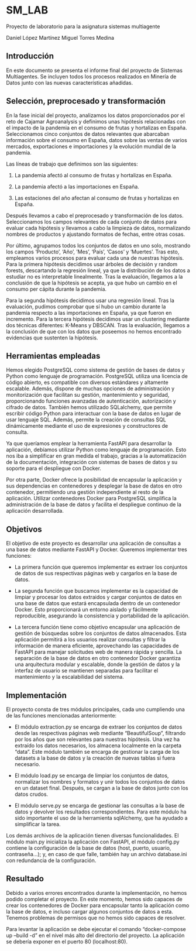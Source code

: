 # SM_LAB

Proyecto de laboratorio para la asignatura sistemas multiagente

Daniel López Martínez
Miguel Torres Medina

## Introducción
En este documento se presenta el informe final del proyecto de Sistemas Multiagentes. Se incluyen todos los procesos realizados en Minería de Datos junto con las nuevas características añadidas.
 
## Selección, preprocesado y transformación

En la fase inicial del proyecto, analizamos los datos proporcionados por el reto de Cajamar Agroanalysis y definimos unas hipótesis relacionadas con el impacto de la pandemia en el consumo de frutas y hortalizas en España. Seleccionamos cinco conjuntos de datos relevantes que abarcaban información sobre el consumo en España, datos sobre las ventas de varios mercados, exportaciones e importaciones y la evolución mundial de la pandemia.

Las líneas de trabajo que definimos son las siguientes:

1. La pandemia afectó al consumo de frutas y hortalizas en España.

2. La pandemia afectó a las importaciones en España.

3. Las estaciones del año afectan al consumo de frutas y hortalizas en España.

Después llevamos a cabo el preprocesado y transformación de los datos. Seleccionamos los campos relevantes de cada conjunto de datos para evaluar cada hipótesis y llevamos a cabo la limpieza de datos, normalizando nombres de productos y ajustando formatos de fechas, entre otras cosas.

Por último, agrupamos todos los conjuntos de datos en uno solo, mostrando los campos ‘Producto’, ‘Año’, ’Mes’, ‘País’, ‘Casos’ y ‘Muertes’. Tras esto, empleamos varios procesos para evaluar cada una de nuestras hipótesis.
Para la primera hipótesis decidimos usar árboles de decisión y random forests, descartando la regresión lineal, ya que la distribución de los datos a estudiar no es interpretable linealmente. Tras la evaluación, llegamos a la conclusión de que la hipótesis se acepta, ya que hubo un cambio en el consumo per cápita durante la pandemia.

Para la segunda hipótesis decidimos usar una regresión lineal. Tras la evaluación, pudimos comprobar que sí hubo un cambio durante la pandemia respecto a las importaciones en España, ya que fueron en incremento.
Para la tercera hipótesis decidimos usar un clustering mediante dos técnicas diferentes: K-Means y DBSCAN. Tras la evaluación, llegamos a la conclusión de que con los datos que poseemos no hemos encontrado evidencias que sustenten la hipótesis.

## Herramientas empleadas

Hemos elegido PostgreSQL como sistema de gestión de bases de datos y Python como lenguaje de programación. PostgreSQL utiliza una licencia de código abierto, es compatible con diversos estándares y altamente escalable. Además, dispone de muchas opciones de administración y monitorización que facilitan su gestión,  mantenimiento y seguridad, proporcionando funciones avanzadas de autenticación, autorización y cifrado de datos.
También hemos utilizado SQLalchemy, que permite escribir código Python para interactuar con la base de datos en lugar de usar lenguaje SQL. Además, permite la creación de consultas SQL dinámicamente mediante el uso de expresiones y constructores de consulta.

Ya que queríamos emplear la herramienta FastAPI para desarrollar la aplicación, debíamos utilizar Python como lenguaje de programación. Esto nos iba a simplificar en gran medida el trabajo, gracias a la automatización de la documentación, integración con sistemas de bases de datos y su soporte para el despliegue con Docker.

Por otra parte, Docker ofrece la posibilidad de encapsular la aplicación y sus dependencias en contenedores y desplegar la base de datos en otro contenedor, permitiendo una gestión independiente al resto de la aplicación. Utilizar contenedores Docker para PostgreSQL simplifica la administración de la base de datos y facilita el despliegue continuo de la aplicación desarrollada.

## Objetivos
El objetivo de este proyecto es desarrollar una aplicación de consultas a una base de datos mediante FastAPI y Docker. Queremos implementar tres funciones:

* La primera función que queremos implementar es extraer los conjuntos de datos de sus respectivas páginas web y cargarlos en la base de datos.

* La segunda función que buscamos implementar es la capacidad de limpiar y procesar los datos extraidos y cargar conjuntos de datos en una base de datos que estará encapsulada dentro de un contenedor Docker. Esto proporcionará un entorno aislado y fácilmente reproducible, asegurando la consistencia y portabilidad de la aplicación.

* La tercera función tiene como objetivo encapsular una aplicación de gestión de búsquedas sobre los conjuntos de datos almacenados. Esta aplicación permitirá a los usuarios realizar consultas y filtrar la información de manera eficiente, aprovechando las capacidades de FastAPI para manejar solicitudes web de manera rápida y sencilla. La separación de la base de datos en otro contenedor Docker garantiza una arquitectura modular y escalable, donde la gestión de datos y la interfaz de usuario se mantienen separadas para facilitar el mantenimiento y la escalabilidad del sistema.

## Implementación
El proyecto consta de tres módulos principales, cada uno cumpliendo una de las funciones mencionadas anteriormente:

* El módulo extraction.py se encarga de extraer los conjuntos de datos desde las respectivas páginas web mediante “BeautifulSoup”, filtrando por los años que son relevantes para nuestras hipótesis. Una vez ha extraído los datos necesarios, los almacena localmente en la carpeta “data”. Este módulo también se encarga de gestionar la carga de los datasets a la base de datos y la creación de nuevas tablas si fuera necesario.

* El módulo load.py se encarga de limpiar los conjuntos de datos, normalizar los nombres y formatos y unir todos los conjuntos de datos en un dataset final. Después, se cargan a la base de datos junto con los datos crudos.

* El módulo serve.py se encarga de gestionar las consultas a la base de datos y devolver los resultados correspondientes. Para este módulo ha sido importante el uso de la herramienta sqlAlchemy, que ha ayudado a simplificar la tarea.

Los demás archivos de la aplicación tienen diversas funcionalidades. El módulo main.py inicializa la aplicación con FastAPI, el módulo config.py contiene la configuración de la base de datos (host, puerto, usuario, contraseña…); y, en caso de que falle, también hay un archivo database.ini con redundancia de la configuración.

## Resultado
Debido a varios errores encontrados durante la implementación, no hemos podido completar el proyecto. En este momento, hemos sido capaces de crear los contenedores de Docker para encapsular tanto la aplicación como la base de datos, e incluso cargar algunos conjuntos de datos a esta. Tenemos problemas de permisos que no hemos sido capaces de resolver.

Para levantar la aplicación se debe ejecutar el comando “docker-compose up –build -d” en el nivel más alto del directorio del proyecto. La aplicación se debería exponer en el puerto 80 (localhost:80).
